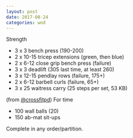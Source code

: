 ```yaml
---
layout: post
date: 2017-08-24
categories: wod
---
```


<!--
**Chris - <span></span>**
-->

Strength
- 3 x 3 bench press (190-200)
- 2 x 10-15 tricep extensions (green, then blue)
- 2 x 6-12 close grip bench press (failure)
- 3 x 3 deadlift (305 last time, at least 260)
- 3 x 12-15 pendlay rows (failure, 175+)
- 2 x 6-12 barbell curls (failure, 65+)
- 3 x 25 waitress carry (25 steps per set, 53 KB)

(from [@crossfitpd](http://crossfitpd.com)) For time
- 100 wall balls (20)
- 150 ab-mat sit-ups

Complete in any order/partition.
